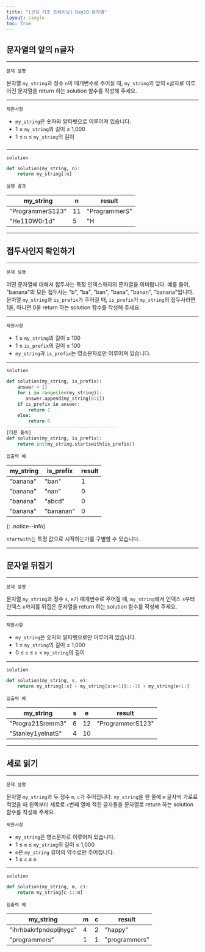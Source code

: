 ```yaml
---
title: "[코딩 기초 트레이닝] Day10 문자열"
layout: single
toc: True
---
```


## 문자열의 앞의 n글자

---

`문제 설명`

문자열 `my_string`과 정수 `n`이 매개변수로 주어질 때, `my_string`의 앞의 `n`글자로 이루어진 문자열을 return 하는 solution 함수를 작성해 주세요.

---

`제한사항`

- `my_string`은 숫자와 알파벳으로 이루어져 있습니다.
- 1 ≤ `my_string`의 길이 ≤ 1,000
- 1 ≤ `n` ≤ `my_string`의 길이

##### 

---

`solution`

```python
def solution(my_string, n):
    return my_string[:n]
```



`실행 결과`

| my_string        | n    | result        |
| ---------------- | ---- | ------------- |
| "ProgrammerS123" | 11   | "ProgrammerS" |
| "He110W0r1d"     | 5    | "H            |

---

## 접두사인지 확인하기

---

`문제 설명`

어떤 문자열에 대해서 접두사는 특정 인덱스까지의 문자열을 의미합니다. 
예를 들어, "banana"의 모든 접두사는 "b", "ba", "ban", "bana", "banan", "banana"입니다.
문자열 `my_string`과 `is_prefix`가 주어질 때, `is_prefix`가 `my_string`의 접두사라면 1을, 아니면 0을 return 하는 solution 함수를 작성해 주세요.

------

`제한사항`

- 1 ≤ `my_string`의 길이 ≤ 100
- 1 ≤ `is_prefix`의 길이 ≤ 100
- `my_string`과 `is_prefix`는 영소문자로만 이루어져 있습니다.

------

`solution`

```python
def solution(my_string, is_prefix):
    answer = []
    for i in range(len(my_string)):
       answer.append(my_string[0:i])
    if is_prefix in answer:
        return 1
    else:
        return 0
----------------------------------------
[다른 풀이]
def solution(my_string, is_prefix):
    return int(my_string.startswith(is_prefix))
```

`입출력 예`

| my_string | is_prefix | result |
| --------- | --------- | ------ |
| "banana"  | "ban"     | 1      |
| "banana"  | "nan"     | 0      |
| "banana"  | "abcd"    | 0      |
| "banana"  | "bananan" | 0      |

{: .notice--info}

`startwith`는 특정 값으로 시작하는가를  구별할 수 있습니다.

---

## 문자열 뒤집기

---

`문제 설명`

문자열 `my_string`과 정수 `s`, `e`가 매개변수로 주어질 때, `my_string`에서 인덱스 `s`부터 인덱스 `e`까지를 뒤집은 문자열을 return 하는 solution 함수를 작성해 주세요.

------

`제한사항`

- `my_string`은 숫자와 알파벳으로만 이루어져 있습니다.
- 1 ≤ `my_string`의 길이 ≤ 1,000
- 0 ≤ `s` ≤ `e` < `my_string`의 길이

------

`solution`

```python
def solution(my_string, s, e):
    return my_string[:s] + my_string[s:e+1][::-1] + my_string[e+1:]
```



`입출력 예`

| my_string         | s    | e    | result           |
| ----------------- | ---- | ---- | ---------------- |
| "Progra21Sremm3"  | 6    | 12   | "ProgrammerS123" |
| "Stanley1yelnatS" | 4    | 10   |                  |

---

## 세로 읽기

---

`문제 설명`

문자열 `my_string`과 두 정수 `m`, `c`가 주어집니다. `my_string`을 한 줄에 `m` 글자씩 가로로 적었을 때 왼쪽부터 세로로 `c`번째 열에 적힌 글자들을 문자열로 return 하는 solution 함수를 작성해 주세요.

`제한사항`

- `my_string`은 영소문자로 이루어져 있습니다.
- 1 ≤ `m` ≤ `my_string`의 길이 ≤ 1,000
- `m`은 `my_string` 길이의 약수로만 주어집니다.
- 1 ≤ `c` ≤ `m`

------

`solution`

```python
def solution(my_string, m, c):
    return my_string[c-1::m]
```



`입출력 예`

| my_string              | m    | c    | result        |
| ---------------------- | ---- | ---- | ------------- |
| "ihrhbakrfpndopljhygc" | 4    | 2    | "happy"       |
| "programmers"          | 1    | 1    | "programmers" |

